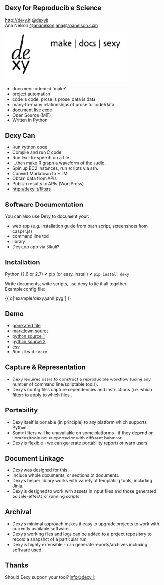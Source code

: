 Dexy for Reproducible Science
-----------------------------

<http://dexy.it>
<a href="http://twitter.com/dexyit">@dexyit</a>
<br />
Ana Nelson
<a href="http://twitter.com/ananelson">@ananelson</a>
ana@ananelson.com


<img src="logo.png" width="400px;" />

* document-oriented 'make'
* project automation
* code is code, prose is prose, data is data
* many-to-many relationships of prose to code/data
* document live code
* Open Source (MIT)
* Written in Python


Dexy Can
--------

* Run Python code
* Compile and run C code
* Run text-to-speech on a file...
* ...then make R graph a waveform of the audio.
* Spin up EC2 instances, run scripts via ssh.
* Convert Markdown to HTML
* Obtain data from APIs
* Publish results to APIs (WordPress)
* <http://dexy.it/filters>


Software Documentation
----------------------

You can also use Dexy to document your:

* web app (e.g. installation guide from bash script, screenshots from casper.js)
* command line tool
* library
* Desktop app via Sikuli?


Installation
------------

Python (2.6 or 2.7) &#10004;
pip (or easy\_install) &#10004;
`pip install dexy`


Write documents,
write scripts,
use dexy to tie it all together.
<br />
Example config file:

{{ d['example/dexy.yaml|pyg'] }}


Demo
----
- <a target="_new" href="/example/index.html">generated file</a>
- <a target="_new" href="/example/index.md.html">markdown source</a>
- <a target="_new" href="/example/code001.py.html">python source 1</a>
- <a target="_new" href="/example/code002.py.html">python source 2</a>
- <a target="_new" href="/example/data.csv.html">csv</a>
- Run all with: `dexy`


Capture &amp; Representation
----------------------------
- Dexy requires users to construct a reproducible workflow (using any number of command line/scriptable tools).
- Dexy's config files capture dependencies and instructions (i.e. which filters to apply to which files).


Portability
-----------

- Dexy itself is portable (in principle) to any platform which supports Python.
- Some filters will be unavailable on some platforms - if they depend on libraries/tools not supported or with different behavior.
- Dexy is flexible - we can generate portability reports or warn users.


Document Linkage
----------------

- Dexy was designed for this.
- Include whole documents, or sections of documents.
- Dexy's helper library works with variety of templating tools, including Jinja.
- Dexy is designed to work with assets in input files and those generated as side-effects of running scripts.


Archival
--------
- Dexy's minimal approach makes it easy to upgrade projects to work with currently available software.
- Dexy's working files and logs can be added to a project repository to record a snapshot of a particular run.
- Dexy is highly extensible - can generate reports/archives including software used.


Thanks
------

Should Dexy support your tool?
info@dexy.it
